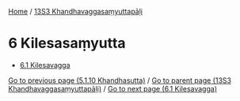 
[Home](/) / [13S3 Khandhavaggasaṃyuttapāḷi](../13S3.md)

# 6 Kilesasaṃyutta

* [6.1 Kilesavagga](6/6.1.md)

[Go to previous page (5.1.10 Khandhasutta)](5/5.1/5.1.10.md) / [Go to parent page (13S3 Khandhavaggasaṃyuttapāḷi)](0.md) / [Go to next page (6.1 Kilesavagga)](6/6.1.md)


